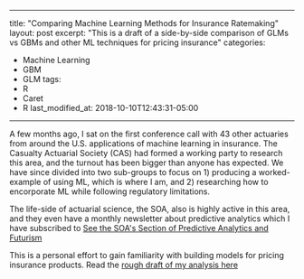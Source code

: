 
---
title: "Comparing Machine Learning Methods for Insurance Ratemaking"
layout: post
excerpt: "This is a draft of a side-by-side comparison of GLMs vs GBMs and other ML techniques for pricing insurance"
categories:
  - Machine Learning
  - GBM
  - GLM
tags:
  - R
  - Caret
  - R
last_modified_at: 2018-10-10T12:43:31-05:00
---

A few months ago, I sat on the first conference call with 43 other actuaries from around the U.S. applications of machine learning in insurance.  The Casualty Actuarial Society (CAS) had formed a working party to research this area, and the turnout has been bigger than anyone has expected.  We have since divided into two sub-groups to focus on 1) producing a worked-example of using ML, which is where I am, and 2) researching how to encorporate ML while following regulatory limitations.

The life-side of actuarial science, the SOA, also is highly active in this area, and they even have a monthly newsletter about predictive analytics which I have subscribed to [See the SOA's Section of Predictive Analytics and Futurism](https://www.google.com/search?q=soa+predictive+anlaytics+and+futurism&rlz=1C1GGRV_enUS786US786&oq=soa+predictive+anlaytics+and+futurism&aqs=chrome..69i57j0.5077j0j7&sourceid=chrome&ie=UTF-8)

This is a personal effort to gain familiarity with building models for pricing insurance products.  Read the [rough draft of my analysis here](http://nbviewer.jupyter.org/github/sdcastillo/ML-for-Insurance-Ratemaking/blob/master/comparing_machine_learning_models_for_insurance_ratemaking.pdf)




